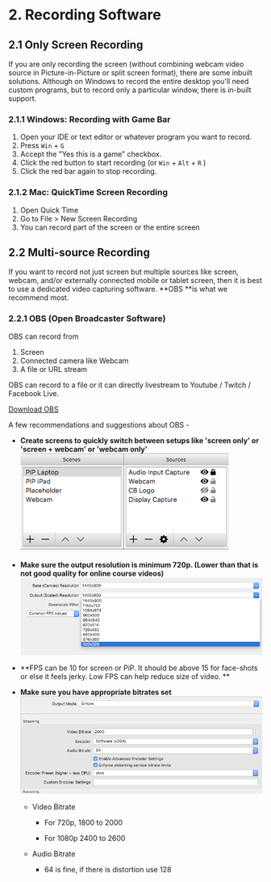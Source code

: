 # 2. Recording Software

## 2.1 Only Screen Recording

If you are only recording the screen \(without combining webcam video source in Picture-in-Picture or split screen format\), there are some inbuilt solutions. Although on Windows to record the entire desktop you'll need custom programs, but to record only a particular window, there is in-built support.

### 2.1.1 Windows: Recording with Game Bar

1. Open your IDE or text editor or whatever program you want to record.
2. Press `Win` + `G` 
3. Accept the "Yes this is a game" checkbox.
4. Click the red button to start recording \(or `Win` + `Alt` + `R` \) 
5. Click the red bar again to stop recording.

### 2.1.2 Mac: QuickTime Screen Recording

1. Open Quick Time
2. Go to File &gt; New Screen Recording
3. You can record part of the screen or the entire screen

## 2.2 Multi-source Recording

If you want to record not just screen but multiple sources like screen, webcam, and/or externally connected mobile or tablet screen, then it is best to use a dedicated video capturing software. **OBS **is what we recommend most.

### 2.2.1 OBS \(Open Broadcaster Software\)

OBS can record from

1. Screen
2. Connected camera like Webcam
3. A file or URL stream

OBS can record to a file or it can directly livestream to Youtube / Twitch / Facebook Live.

[Download OBS](https://obsproject.com/)

A few recommendations and suggestions about OBS -

* **Create screens to quickly switch between setups like 'screen only' or 'screen + webcam' or 'webcam only'**  
  ![](/assets/obs1.png)

* **Make sure the output resolution is minimum 720p. \(Lower than that is not good quality for online course videos\)**  
  ![](/assets/obs2.png)

* **FPS can be 10 for screen or PiP. It should be above 15 for face-shots or else it feels jerky. Low FPS can help reduce size of video. **

* **Make sure you have appropriate bitrates set**  
  ![](/assets/obs-bitrates.png)

  * Video Bitrate

    * For 720p, 1800 to 2000

    * For 1080p 2400 to 2600

  * Audio Bitrate

    * 64 is fine, if there is distortion use 128



